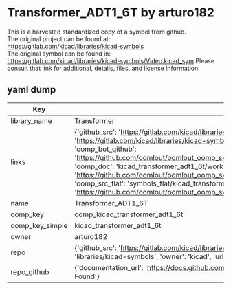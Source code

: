 # Transformer_ADT1_6T by arturo182  
This is a harvested standardized copy of a symbol from github.  
The original project can be found at:  
https://gitlab.com/kicad/libraries/kicad-symbols  
The original symbol can be found in:
https://gitlab.com/kicad/libraries/kicad-symbols/Video.kicad_sym
Please consult that link for additional, details, files, and license information.  
## yaml dump  
| Key | Value |  
| --- | --- |  
| library_name | Transformer |  
| links | {'github_src': 'https://gitlab.com/kicad/libraries/kicad-symbols/Video.kicad_sym', 'github_src_repo': 'https://gitlab.com/kicad/libraries/kicad-symbols', 'oomp_bot': 'kicad_transformer_adt1_6t/working', 'oomp_bot_github': 'https://github.com/oomlout/oomlout_oomp_symbol_bot/tree/main/kicad_transformer_adt1_6t/working', 'oomp_doc': 'kicad_transformer_adt1_6t/working', 'oomp_doc_github': 'https://github.com/oomlout/oomlout_oomp_symbol_doc/tree/main/kicad_transformer_adt1_6t/working', 'oomp_src_flat': 'symbols_flat/kicad_transformer_adt1_6t/working', 'oomp_src_flat_github': 'https://github.com/oomlout/oomlout_oomp_symbol_src/tree/main/kicad_transformer_adt1_6t/working'} |  
| name | Transformer_ADT1_6T |  
| oomp_key | oomp_kicad_transformer_adt1_6t |  
| oomp_key_simple | kicad_transformer_adt1_6t |  
| owner | arturo182 |  
| repo | {'github_src': 'https://gitlab.com/kicad/libraries/kicad-symbols/Video.kicad_sym', 'name': 'libraries/kicad-symbols', 'owner': 'kicad', 'url': 'https://gitlab.com/kicad/libraries/kicad-symbols'} |  
| repo_github | {'documentation_url': 'https://docs.github.com/rest/repos/repos#get-a-repository', 'message': 'Not Found'} |  


